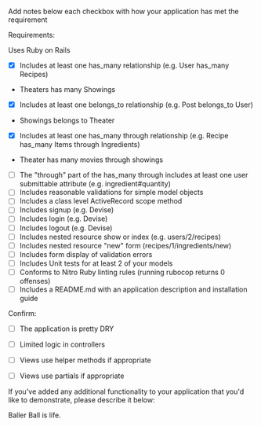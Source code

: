 Add notes below each checkbox with how your application has met the requirement

Requirements:

 Uses Ruby on Rails
- [x] Includes at least one has_many relationship (e.g. User has_many Recipes)
- Theaters has many Showings
- [x] Includes at least one belongs_to relationship (e.g. Post belongs_to User)
- Showings belongs to Theater
- [x] Includes at least one has_many through relationship (e.g. Recipe has_many
    Items through Ingredients)
- Theater has many movies through showings
- [ ] The "through" part of the has_many through includes at least one user
    submittable attribute (e.g. ingredient#quantity)
- [ ] Includes reasonable validations for simple model objects
- [ ] Includes a class level ActiveRecord scope method
- [ ] Includes signup (e.g. Devise)
- [ ] Includes login (e.g. Devise)
- [ ] Includes logout (e.g. Devise)
- [ ] Includes nested resource show or index (e.g. users/2/recipes)
- [ ] Includes nested resource "new" form (recipes/1/ingredients/new)
- [ ] Includes form display of validation errors
- [ ] Includes Unit tests for at least 2 of your models
- [ ] Conforms to Nitro Ruby linting rules (running rubocop returns 0 offenses)
- [ ] Includes a README.md with an application description and installation guide

Confirm:

- [ ] The application is pretty DRY
- [ ] Limited logic in controllers
- [ ] Views use helper methods if appropriate
- [ ] Views use partials if appropriate


If you've added any additional functionality to your application that you'd like to demonstrate, please describe it below:

Baller
Ball is life.
